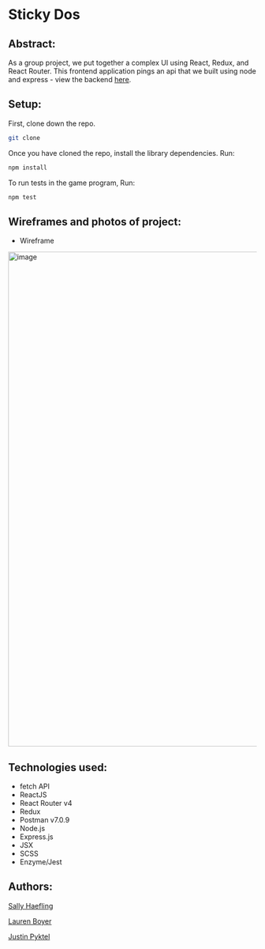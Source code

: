 # Sticky Dos

## Abstract:

As a group project, we put together a complex UI using React, Redux, and React Router. This frontend application pings an api that we built using node and express - view the backend [here](https://github.com/SallyHaefling/sticky-dos-api).


## Setup:

First, clone down the repo.

```bash
git clone 
```

Once you have cloned the repo, install the library dependencies. Run:

```bash
npm install
```
To run tests in the game program, Run:
```bash
npm test
```

## Wireframes and photos of project:

- Wireframe
<img width="1001" alt="image" src="https://user-images.githubusercontent.com/23123990/58515713-eb8a5380-8162-11e9-8d0c-d0533cbf875c.png">


## Technologies used:

* fetch API
* ReactJS 
* React Router v4
* Redux 
* Postman v7.0.9
* Node.js
* Express.js
* JSX 
* SCSS
* Enzyme/Jest

## Authors:

[Sally Haefling](https://github.com/SallyHaefling)

[Lauren Boyer](https://github.com/lboyer4)

[Justin Pyktel](https://github.com/SiimonStark)
